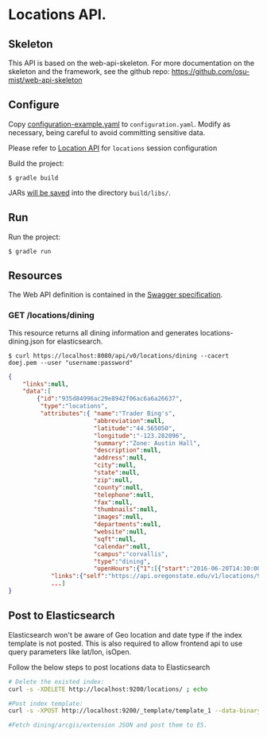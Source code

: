 # Locations API.

## Skeleton

This API is based on the web-api-skeleton. For more documentation on the skeleton and the framework, see the github repo: https://github.com/osu-mist/web-api-skeleton

## Configure

Copy [configuration-example.yaml](configuration-example.yaml) to `configuration.yaml`. Modify as necessary, being careful to avoid committing sensitive data.

Please refer to [Location API](https://wiki.library.oregonstate.edu/confluence/display/CO/Location+API) for `locations` session configuration

Build the project:

    $ gradle build

JARs [will be saved](https://github.com/johnrengelman/shadow#using-the-default-plugin-task) into the directory `build/libs/`.

## Run

Run the project:

    $ gradle run

## Resources

The Web API definition is contained in the [Swagger specification](swagger.yaml).

### GET /locations/dining

This resource returns all dining information and generates locations-dining.json for elasticsearch.

    $ curl https://localhost:8080/api/v0/locations/dining --cacert doej.pem --user "username:password"

```json
{
    "links":null,
    "data":[
        {"id":"935d84996ac29e8942f06ac6a6a26637",
         "type":"locations",
         "attributes":{ "name":"Trader Bing's",
                        "abbreviation":null,
                        "latitude":"44.565050",
                        "longitude":"-123.282096",
                        "summary":"Zone: Austin Hall",
                        "description":null,
                        "address":null,
                        "city":null,
                        "state":null,
                        "zip":null,
                        "county":null,
                        "telephone":null,
                        "fax":null,
                        "thumbnails":null,
                        "images":null,
                        "departments":null,
                        "website":null,
                        "sqft":null,
                        "calendar":null,
                        "campus":"corvallis",
                        "type":"dining",
                        "openHours":{"1":[{"start":"2016-06-20T14:30:00Z","end":"2016-06-20T22:30:00Z"}],"2":[{"start":"2016-06-20T14:30:00Z","end":"2016-06-20T22:30:00Z"}],"3":[{"start":"2016-06-20T14:30:00Z","end":"2016-06-20T22:30:00Z"}],"4":[{"start":"2016-06-20T14:30:00Z","end":"2016-06-20T22:30:00Z"}],"5":[],"6":[],"7":[]}},
            "links":{"self":"https://api.oregonstate.edu/v1/locations/935d84996ac29e8942f06ac6a6a26637"}},
            ...]
}
```

## Post to Elasticsearch

Elasticsearch won't be aware of Geo location and date type if the index template is not posted. This is also required to allow frontend api to use query parameters like lat/lon, isOpen.

Follow the below steps to post locations data to Elasticsearch

```bash
# Delete the existed index:
curl -s -XDELETE http://localhost:9200/locations/ ; echo

#Post index template:
curl -s -XPOST http://localhost:9200/_template/template_1 --data-binary "@ES-locations-index-template.json"; echo

#Fetch dining/arcgis/extension JSON and post them to ES.
```
